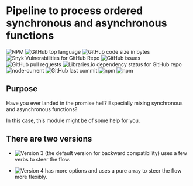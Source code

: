# Pipeline to process ordered synchronous and asynchronous functions

![NPM](https://img.shields.io/npm/l/mixed-pipeline)  ![GitHub top language](https://img.shields.io/github/languages/top/jcschmidig/mixed-pipeline) ![GitHub code size in bytes](https://img.shields.io/github/languages/code-size/jcschmidig/mixed-pipeline)
<br>
![Snyk Vulnerabilities for GitHub Repo](https://img.shields.io/snyk/vulnerabilities/github/jcschmidig/mixed-pipeline) ![GitHub issues](https://img.shields.io/github/issues/jcschmidig/mixed-pipeline) ![GitHub pull requests](https://img.shields.io/github/issues-pr/jcschmidig/mixed-pipeline) ![Libraries.io dependency status for GitHub repo](https://img.shields.io/librariesio/github/jcschmidig/mixed-pipeline)
<br>
![node-current](https://img.shields.io/node/v/mixed-pipeline) ![GitHub last commit](https://img.shields.io/github/last-commit/jcschmidig/mixed-pipeline) ![npm](https://img.shields.io/npm/dm/mixed-pipeline) ![npm](https://img.shields.io/npm/dt/mixed-pipeline?label=total&style=flat-square)

## Purpose

Have you ever landed in the promise hell? Especially mixing synchronous and asynchronous functions?

In this case, this module might be of some help for you.

## There are two versions

- ![Version 3](#readmev3) (the default version for backward compatibility) uses a few verbs to steer the flow.

- ![Version 4](#readmev4) has more options and uses a pure array to steer the flow more flexibly.
